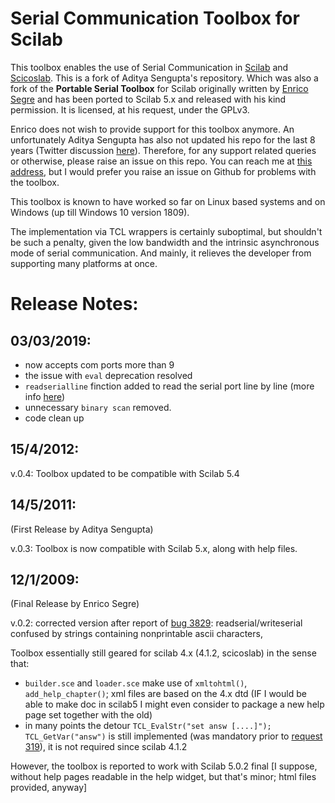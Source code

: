Serial Communication Toolbox for Scilab
=======================================

This toolbox enables the use of Serial Communication in [Scilab](http://www.scilab.org/) and [Scicoslab](http://www.scicoslab.org/). This is a fork of Aditya Sengupta's repository. Which was also a fork of the __Portable Serial Toolbox__ for Scilab originally written by [Enrico Segre](http://www.weizmann.ac.il/home/fesegre/) and has been ported to Scilab 5.x and released with his kind permission. It is licensed, at his request, under the GPLv3. 

Enrico does not wish to provide support for this toolbox anymore. An unfortunately Aditya Sengupta has also not updated his repo for the last 8 years (Twitter discussion [here](https://twitter.com/fsfarimani/status/1101466971546284032)). Therefore, for any support related queries or otherwise, please raise an issue on this repo. You can reach me at [this address](mailto:f.s.farimani@gmail.com), but I would
prefer you raise an issue on Github for problems with the toolbox. 

This toolbox is known to have worked so far on Linux based systems and on Windows (up till Windows 10 version 1809). 

The implementation via TCL wrappers is certainly suboptimal, but shouldn't be such a penalty, given the low bandwidth and the intrinsic asynchronous mode of serial communication. And mainly, it relieves the developer from supporting many platforms at once. 

Release Notes: 
==============
03/03/2019:
----------
 * now accepts com ports more than 9
 * the issue with `eval` deprecation resolved
 * `readserialline` finction added to read the serial port line by line (more info [here](https://stackoverflow.com/a/54960839/4999991))
 * unnecessary `binary scan` removed. 
 * code clean up

15/4/2012:
----------
v.0.4: Toolbox updated to be compatible with Scilab 5.4 

14/5/2011: 
----------
(First Release by Aditya Sengupta) 

v.0.3: Toolbox is now compatible with Scilab 5.x, along with help files. 

12/1/2009:
----------
(Final Release by Enrico Segre)

v.0.2: corrected version after report of [bug
3829](http://bugzilla.scilab.org/show_bug.cgi?id=3829): readserial/writeserial
confused by strings containing nonprintable ascii characters, 

Toolbox essentially still geared for scilab 4.x (4.1.2, scicoslab) in the sense that:

- ``builder.sce`` and ``loader.sce`` make use of ``xmltohtml()``, ``add_help_chapter()``; xml files are based on the 4.x dtd (IF I would be able to make doc in scilab5 I might even consider to package a new help page set together with the old)
- in many points the detour ``TCL_EvalStr("set answ [....]");
  TCL_GetVar("answ")`` is still implemented (was mandatory prior to [request
319](http://requestzilla.scilab.org/show_bug.cgi?id=319)), it is not required
since scilab 4.1.2
 
However, the toolbox is reported to work with Scilab 5.0.2 final [I suppose,
without help pages readable in the help widget, but that's minor; html files
provided, anyway]
